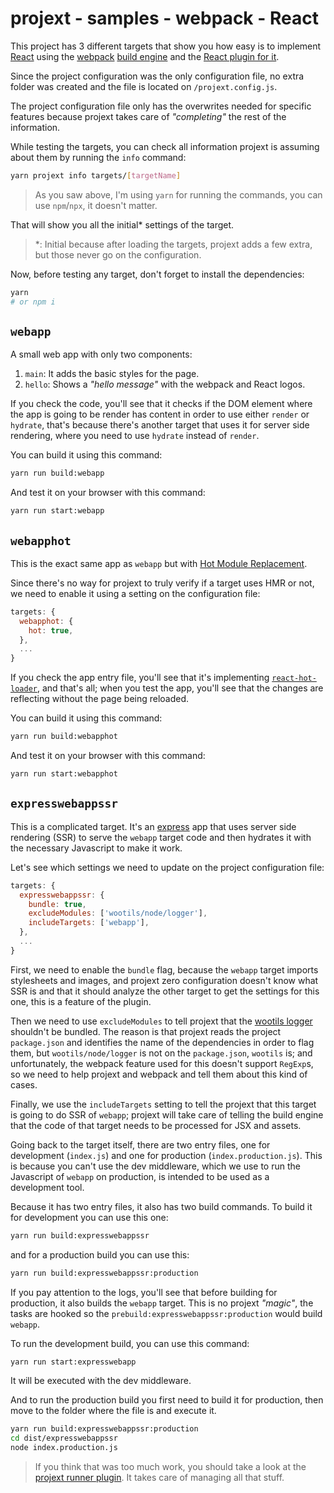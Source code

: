 # projext - samples - webpack - React

This project has 3 different targets that show you how easy is to implement [React](http://reactjs.org/) using the [webpack](https://webpack.js.org/) [build engine](https://yarnpkg.com/en/package/projext-plugin-webpack) and the [React plugin for it](https://yarnpkg.com/en/package/projext-plugin-webpack-react).

Since the project configuration was the only configuration file, no extra folder was created and the file is located on `/projext.config.js`.

The project configuration file only has the overwrites needed for specific features because projext takes care of _"completing"_ the rest of the information.

While testing the targets, you can check all information projext is assuming about them by running the `info` command:

```bash
yarn projext info targets/[targetName]
```
> As you saw above, I'm using `yarn` for running the commands, you can use `npm`/`npx`, it doesn't matter.

That will show you all the initial* settings of the target.

> *: Initial because after loading the targets, projext adds a few extra, but those never go on the configuration.

Now, before testing any target, don't forget to install the dependencies:

```bash
yarn
# or npm i
```

## `webapp`

A small web app with only two components:

1. `main`: It adds the basic styles for the page.
2. `hello`: Shows a _"hello message"_ with the webpack and React logos.

If you check the code, you'll see that it checks if the DOM element where the app is going to be render has content in order to use either `render` or `hydrate`, that's because there's another target that uses it for server side rendering, where you need to use `hydrate` instead of `render`.

You can build it using this command:

```bash
yarn run build:webapp
```

And test it on your browser with this command:

```bash
yarn run start:webapp
```

## `webapphot`

This is the exact same app as `webapp` but with [Hot Module Replacement](https://webpack.js.org/concepts/hot-module-replacement/).

Since there's no way for projext to truly verify if a target uses HMR or not, we need to enable it using a setting on the configuration file:

```js
targets: {
  webapphot: {
    hot: true,
  },
  ...
}
```

If you check the app entry file, you'll see that it's implementing [`react-hot-loader`](https://yarnpkg.com/en/package/react-hot-loader), and that's all; when you test the app, you'll see that the changes are reflecting without the page being reloaded.

You can build it using this command:

```bash
yarn run build:webapphot
```

And test it on your browser with this command:

```bash
yarn run start:webapphot
```

## `expresswebappssr`

This is a complicated target. It's an [express](https://expressjs.com) app that uses server side rendering (SSR) to serve the `webapp` target code and then hydrates it with the necessary Javascript to make it work.

Let's see which settings we need to update on the project configuration file:

```js
targets: {
  expresswebappssr: {
    bundle: true,
    excludeModules: ['wootils/node/logger'],
    includeTargets: ['webapp'],
  },
  ...
}
```

First, we need to enable the `bundle` flag, because the `webapp` target imports stylesheets and images, and projext zero configuration doesn't know what SSR is and that it should analyze the other target to get the settings for this one, this is a feature of the plugin.

Then we need to use `excludeModules` to tell projext that the [wootils logger](https://homer0.github.io/wootils/manual/logger.html) shouldn't be bundled. The reason is that projext reads the project `package.json` and identifies the name of the dependencies in order to flag them, but `wootils/node/logger` is not on the `package.json`, `wootils` is; and unfortunately, the webpack feature used for this doesn't support `RegExp`s, so we need to help projext and webpack and tell them about this kind of cases.

Finally, we use the `includeTargets` setting to tell the projext that this target is going to do SSR of `webapp`; projext will take care of telling the build engine that the code of that target needs to be processed for JSX and assets.

Going back to the target itself, there are two entry files, one for development (`index.js`) and one for production (`index.production.js`). This is because you can't use the dev middleware, which we use to run the Javascript of `webapp` on production, is intended to be used as a development tool.

Because it has two entry files, it also has two build commands. To build it for development you can use this one:

```bash
yarn run build:expresswebappssr
```

and for a production build you can use this:

```bash
yarn run build:expresswebappssr:production
```

If you pay attention to the logs, you'll see that before building for production, it also builds the `webapp` target. This is no projext _"magic"_, the tasks are hooked so the `prebuild:expresswebappssr:production` would build `webapp`.

To run the development build, you can use this command:

```bash
yarn run start:expresswebapp
```

It will be executed with the dev middleware.

And to run the production build you first need to build it for production, then move to the folder where the file is and execute it.

```bash
yarn run build:expresswebappssr:production
cd dist/expresswebappssr
node index.production.js
```

> If you think that was too much work, you should take a look at the [projext runner plugin](https://yarnpkg.com/en/package/projext-plugin-runner). It takes care of managing all that stuff.

